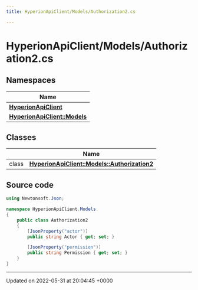 ```yaml
---
title: HyperionApiClient/Models/Authorization2.cs

---
```


# HyperionApiClient/Models/Authorization2.cs



## Namespaces

| Name           |
| -------------- |
| **[HyperionApiClient](/Namespaces/namespace_hyperion_api_client.md)**  |
| **[HyperionApiClient::Models](/Namespaces/namespace_hyperion_api_client_1_1_models.md)**  |

## Classes

|                | Name           |
| -------------- | -------------- |
| class | **[HyperionApiClient::Models::Authorization2](/Classes/class_hyperion_api_client_1_1_models_1_1_authorization2.md)**  |




## Source code

```csharp
using Newtonsoft.Json;

namespace HyperionApiClient.Models
{
    public class Authorization2
    {
        [JsonProperty("actor")]
        public string Actor { get; set; }

        [JsonProperty("permission")]
        public string Permission { get; set; }
    }
}
```


-------------------------------

Updated on 2022-05-31 at 20:04:45 +0000
